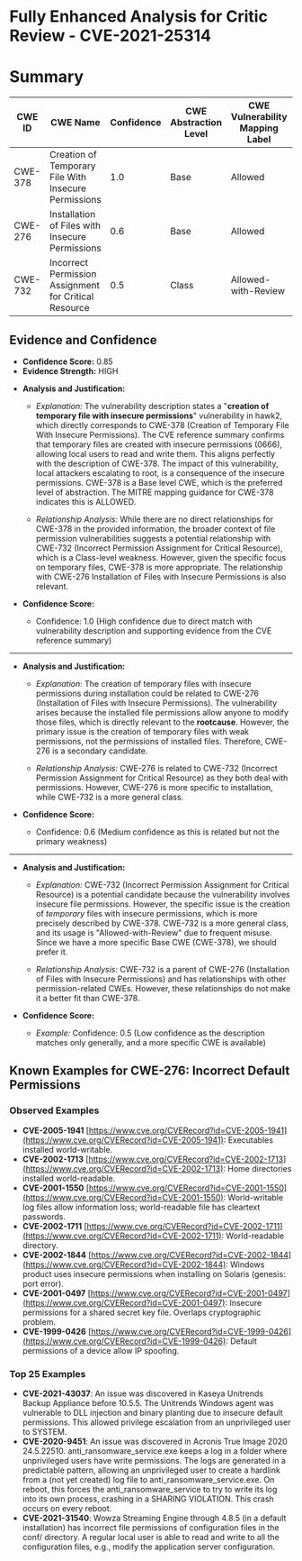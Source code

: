 # Fully Enhanced Analysis for Critic Review - CVE-2021-25314

# Summary
| CWE ID | CWE Name | Confidence | CWE Abstraction Level | CWE Vulnerability Mapping Label | CWE-Vulnerability Mapping Notes |
|---|---|---|---|---|---|
| CWE-378 | Creation of Temporary File With Insecure Permissions | 1.0 | Base | Allowed | Primary CWE |
| CWE-276 | Installation of Files with Insecure Permissions | 0.6 | Base | Allowed | Secondary Candidate |
| CWE-732 | Incorrect Permission Assignment for Critical Resource | 0.5 | Class | Allowed-with-Review | Secondary Candidate |

## Evidence and Confidence

*   **Confidence Score:** 0.85
*   **Evidence Strength:** HIGH

- **Analysis and Justification:**  
  - *Explanation:* The vulnerability description states a "**creation of temporary file with insecure permissions**" vulnerability in hawk2, which directly corresponds to CWE-378 (Creation of Temporary File With Insecure Permissions). The CVE reference summary confirms that temporary files are created with insecure permissions (0666), allowing local users to read and write them. This aligns perfectly with the description of CWE-378. The impact of this vulnerability, local attackers escalating to root, is a consequence of the insecure permissions. CWE-378 is a Base level CWE, which is the preferred level of abstraction. The MITRE mapping guidance for CWE-378 indicates this is ALLOWED.
  
  - *Relationship Analysis:* While there are no direct relationships for CWE-378 in the provided information, the broader context of file permission vulnerabilities suggests a potential relationship with CWE-732 (Incorrect Permission Assignment for Critical Resource), which is a Class-level weakness. However, given the specific focus on temporary files, CWE-378 is more appropriate. The relationship with CWE-276 Installation of Files with Insecure Permissions is also relevant.

- **Confidence Score:**  
  - Confidence: 1.0 (High confidence due to direct match with vulnerability description and supporting evidence from the CVE reference summary)

---
- **Analysis and Justification:**  
  - *Explanation:* The creation of temporary files with insecure permissions during installation could be related to CWE-276 (Installation of Files with Insecure Permissions). The vulnerability arises because the installed file permissions allow anyone to modify those files, which is directly relevant to the **rootcause**. However, the primary issue is the creation of temporary files with weak permissions, not the permissions of installed files. Therefore, CWE-276 is a secondary candidate.

  - *Relationship Analysis:* CWE-276 is related to CWE-732 (Incorrect Permission Assignment for Critical Resource) as they both deal with permissions. However, CWE-276 is more specific to installation, while CWE-732 is a more general class.

- **Confidence Score:**  
  - Confidence: 0.6 (Medium confidence as this is related but not the primary weakness)

---
- **Analysis and Justification:**
    - *Explanation:* CWE-732 (Incorrect Permission Assignment for Critical Resource) is a potential candidate because the vulnerability involves insecure file permissions. However, the specific issue is the creation of *temporary* files with insecure permissions, which is more precisely described by CWE-378. CWE-732 is a more general class, and its usage is "Allowed-with-Review" due to frequent misuse. Since we have a more specific Base CWE (CWE-378), we should prefer it.

    - *Relationship Analysis:* CWE-732 is a parent of CWE-276 (Installation of Files with Insecure Permissions) and has relationships with other permission-related CWEs. However, these relationships do not make it a better fit than CWE-378.

- **Confidence Score:**
    - *Example:* Confidence: 0.5 (Low confidence as the description matches only generally, and a more specific CWE is available)



## Known Examples for CWE-276: Incorrect Default Permissions
### Observed Examples
- **CVE-2005-1941** [https://www.cve.org/CVERecord?id=CVE-2005-1941](https://www.cve.org/CVERecord?id=CVE-2005-1941): Executables installed world-writable.
- **CVE-2002-1713** [https://www.cve.org/CVERecord?id=CVE-2002-1713](https://www.cve.org/CVERecord?id=CVE-2002-1713): Home directories installed world-readable.
- **CVE-2001-1550** [https://www.cve.org/CVERecord?id=CVE-2001-1550](https://www.cve.org/CVERecord?id=CVE-2001-1550): World-writable log files allow information loss; world-readable file has cleartext passwords.
- **CVE-2002-1711** [https://www.cve.org/CVERecord?id=CVE-2002-1711](https://www.cve.org/CVERecord?id=CVE-2002-1711): World-readable directory.
- **CVE-2002-1844** [https://www.cve.org/CVERecord?id=CVE-2002-1844](https://www.cve.org/CVERecord?id=CVE-2002-1844): Windows product uses insecure permissions when installing on Solaris (genesis: port error).
- **CVE-2001-0497** [https://www.cve.org/CVERecord?id=CVE-2001-0497](https://www.cve.org/CVERecord?id=CVE-2001-0497): Insecure permissions for a shared secret key file. Overlaps cryptographic problem.
- **CVE-1999-0426** [https://www.cve.org/CVERecord?id=CVE-1999-0426](https://www.cve.org/CVERecord?id=CVE-1999-0426): Default permissions of a device allow IP spoofing.
### Top 25 Examples
- **CVE-2021-43037**: An issue was discovered in Kaseya Unitrends Backup Appliance before 10.5.5. The Unitrends Windows agent was vulnerable to DLL injection and binary planting due to insecure default permissions. This allowed privilege escalation from an unprivileged user to SYSTEM.
- **CVE-2020-9451**: An issue was discovered in Acronis True Image 2020 24.5.22510. anti_ransomware_service.exe keeps a log in a folder where unprivileged users have write permissions. The logs are generated in a predictable pattern, allowing an unprivileged user to create a hardlink from a (not yet created) log file to anti_ransomware_service.exe. On reboot, this forces the anti_ransomware_service to try to write its log into its own process, crashing in a SHARING VIOLATION. This crash occurs on every reboot.
- **CVE-2021-31540**: Wowza Streaming Engine through 4.8.5 (in a default installation) has incorrect file permissions of configuration files in the conf/ directory. A regular local user is able to read and write to all the configuration files, e.g., modify the application server configuration.
